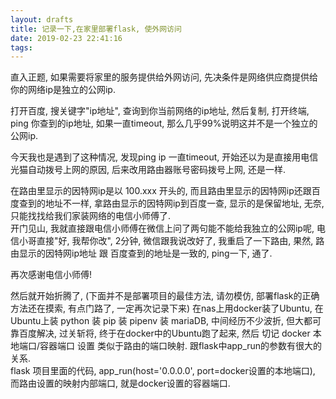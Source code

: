```yaml
---
layout: drafts
title: 记录一下,在家里部署flask, 使外网访问
date: 2019-02-23 22:41:16
tags:
---
```


直入正题, 如果需要将家里的服务提供给外网访问, 先决条件是网络供应商提供给你的网络ip是独立的公网ip.  

打开百度, 搜关键字"ip地址", 查询到你当前网络的ip地址, 然后复制, 打开终端, ping 你查到的ip地址, 如果一直timeout, 那么几乎99%说明这并不是一个独立的公网ip.

今天我也是遇到了这种情况, 发现ping ip 一直timeout, 开始还以为是直接用电信光猫自动拨号上网的原因, 后来改用路由器账号密码拨号上网, 还是一样. 

在路由里显示的因特网ip是以 100.xxx 开头的, 而且路由里显示的因特网ip还跟百度查到的地址不一样, 拿路由显示的因特网ip到百度一查, 显示的是保留地址, 无奈, 只能找找给我们家装网络的电信小师傅了.\
开门见山, 我就直接跟电信小师傅在微信上问了两句能不能给我独立的公网ip呢, 电信小哥直接"好, 我帮你改", 2分钟, 微信跟我说改好了, 我重启了一下路由, 果然, 路由显示的因特网ip地址 跟 百度查到的地址是一致的, ping一下, 通了.

再次感谢电信小师傅!

然后就开始折腾了, (下面并不是部署项目的最佳方法, 请勿模仿, 部署flask的正确方法还在摸索, 有点门路了, 一定再次记录下来) 在nas上用docker装了Ubuntu, 在Ubuntu上装 python 装 pip 装 pipenv 装 mariaDB, 中间经历不少波折, 但大都可靠百度解决, 过关斩将, 终于在docker中的Ubuntu跑了起来, 然后 切记 docker 本地端口/容器端口 设置 类似于路由的端口映射. 跟flask中app_run的参数有很大的关系. \
flask 项目里面的代码, app_run(host='0.0.0.0', port=docker设置的本地端口), 而路由设置的映射内部端口, 就是docker设置的容器端口.


